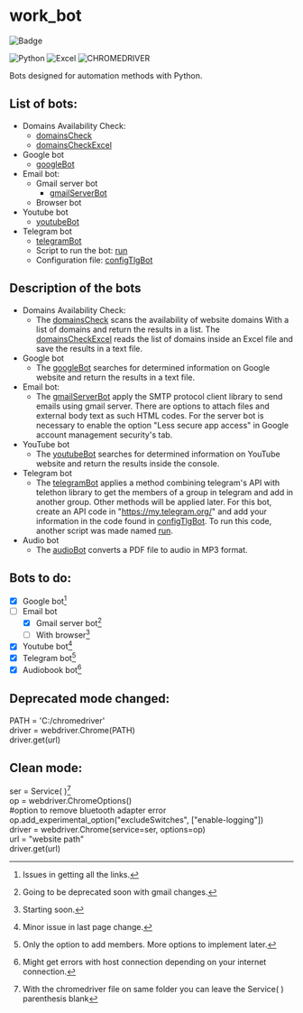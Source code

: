 # work_bot

![Badge](http://img.shields.io/static/v1?label=STATUS&message=UPDATING&color=BRIGHTGREEN&style=for-the-badge)

![Python](http://img.shields.io/static/v1?label=Python&message=v3.10&color=blue)
![Excel](http://img.shields.io/static/v1?label=Microsoft&message=Excel&color=blue)
![CHROMEDRIVER](http://img.shields.io/static/v1?label=Chromedriver&message=v100.0.4896.127&color=blue)


Bots designed for automation methods with Python.

## List of bots:
- Domains Availability Check:
  - [domainsCheck](/Bots/domainsCheck.py)
  -  [domainsCheckExcel](/Bots/domainsCheckExcel.py)
- Google bot
  - [googleBot](/Bots/googleBot.py)
- Email bot:
  - Gmail server bot
    - [gmailServerBot](/Bots/gmailBotServer.py)
  - Browser bot
- Youtube bot
    - [youtubeBot](/Bots/youtubeBot.py)
- Telegram bot
  - [telegramBot](/Bots/telegramBot.py)
  - Script to run the bot: [run](/Bots/run.py)
  - Configuration file: [configTlgBot](/Bots/configTlgBot.py)

## Description of the bots
  
- Domains Availability Check:
   - The [domainsCheck](/Bots/domainsCheck.py) scans the availability of website domains With a list of domains and return the results in a list. The [domainsCheckExcel](/Bots/domainsCheckExcel.py) reads the list of domains inside an Excel file and save the results in a text file.
- Google bot
  - The [googleBot](/Bots/googleBot.py) searches for determined information on Google website and return the results in a text file.
- Email bot:
  - The [gmailServerBot](/Bots/gmailBotServer.py) apply the SMTP protocol client library to send emails using gmail server. There are options to attach files and external body text as such HTML codes. For the server bot is necessary to enable the option "Less secure app access" in Google account management security's tab. 
- YouTube bot
  - The [youtubeBot](/Bots/youtubeBot.py) searches for determined information on YouTube website and return the results inside the console.
- Telegram bot
  - The [telegramBot](/Bots/telegramBot.py) applies a method combining telegram's API with telethon library to get the members of a group in telegram and add in another group. Other methods will be applied later. For this bot, create an API code in "https://my.telegram.org/" and add your information in the code found in [configTlgBot](/Bots/configTlgBot.py). To run this code, another script was made named [run](/Bots/run.py).
- Audio bot
  - The [audioBot](/Bots/audioBot.py) converts a PDF file to audio in MP3 format.

## Bots to do:
- [x] Google bot[^1]
- [ ] Email bot
  - [x] Gmail server bot[^2]
  - [ ] With browser[^3]
- [x] Youtube bot[^4]
- [x] Telegram bot[^5]
- [x] Audiobook bot[^6]

## Deprecated mode changed:

PATH = 'C:/chromedriver'  
driver = webdriver.Chrome(PATH) <br>
driver.get(url)

## Clean mode:

ser = Service( )[^7]  
op = webdriver.ChromeOptions()  
#option to remove bluetooth adapter error     
op.add_experimental_option("excludeSwitches", ["enable-logging"])    
driver = webdriver.Chrome(service=ser, options=op)    
url = "website path"           
driver.get(url)

[^1]: Issues in getting all the links.
[^2]: Going to be deprecated soon with gmail changes.
[^3]: Starting soon.
[^4]: Minor issue in last page change.
[^5]: Only the option to add members. More options to implement later.
[^6]: Might get errors with host connection depending on your internet connection.
[^7]: With the chromedriver file on same folder you can leave the Service( ) parenthesis blank 
